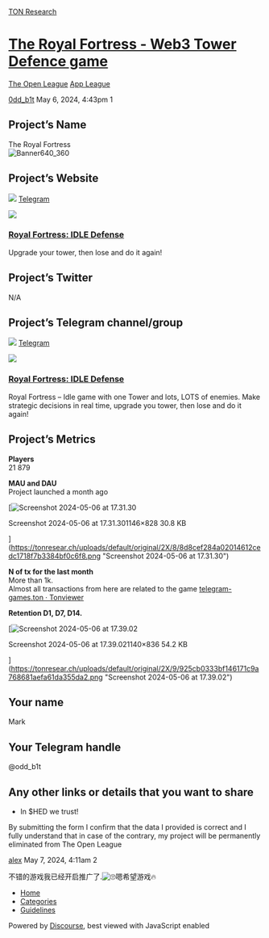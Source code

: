 [TON Research](/)

# [The Royal Fortress - Web3 Tower Defence game](/t/the-royal-fortress-web3-tower-defence-game/16306)

[The Open League](/c/the-open-league/app-leaderboard/58)  [App League](/c/the-open-league/app-leaderboard/58) 

    

[0dd\_b1t](https://tonresear.ch/u/0dd_b1t)   May 6, 2024, 4:43pm  1

## [](#projects-name-1)Project’s Name

The Royal Fortress  
![Banner640_360](https://tonresear.ch/uploads/default/original/2X/7/70030bbad407429300331b3c6a0068a34b83679a.png)

## [](#projects-website-2)Project’s Website

![](https://telegram.org/img/website_icon.svg?4) [Telegram](https://t.me/RoyalFortressBot)

![](https://tonresear.ch/uploads/default/original/2X/c/c67d19a3489b7c38ffb4d8e76bfc67087a2af45f.jpeg)

### [Royal Fortress: IDLE Defense](https://t.me/RoyalFortressBot)

Upgrade your tower, then lose and do it again!

## [](#projects-twitter-3)Project’s Twitter

N/A

## [](#projects-telegram-channelgroup-4)Project’s Telegram channel/group

![](https://telegram.org/img/website_icon.svg?4) [Telegram](https://t.me/RFortress)

![](https://tonresear.ch/uploads/default/original/2X/d/d57f56464a9b5ef97a03e9dfb4707a75c0533994.jpeg)

### [Royal Fortress: IDLE Defense](https://t.me/RFortress)

Royal Fortress – Idle game with one Tower and lots, LOTS of enemies. Make strategic decisions in real time, upgrade you tower, then lose and do it again!

## [](#projects-metrics-5)Project’s Metrics

**Players**  
21 879

**MAU and DAU**  
Project launched a month ago  

[![Screenshot 2024-05-06 at 17.31.30](https://tonresear.ch/uploads/default/optimized/2X/8/8d8cef284a02014612cedc1718f7b3384bf0c6f8_2_690x498.png)

Screenshot 2024-05-06 at 17.31.301146×828 30.8 KB

](https://tonresear.ch/uploads/default/original/2X/8/8d8cef284a02014612cedc1718f7b3384bf0c6f8.png "Screenshot 2024-05-06 at 17.31.30")

**N of tx for the last month**  
More than 1k.  
Almost all transactions from here are related to the game [telegram-games.ton · Tonviewer](https://tonviewer.com/telegram-games.ton)

**Retention D1, D7, D14.**  

[![Screenshot 2024-05-06 at 17.39.02](https://tonresear.ch/uploads/default/optimized/2X/9/925cb0333bf146171c9a768681aefa61da355da2_2_681x500.png)

Screenshot 2024-05-06 at 17.39.021140×836 54.2 KB

](https://tonresear.ch/uploads/default/original/2X/9/925cb0333bf146171c9a768681aefa61da355da2.png "Screenshot 2024-05-06 at 17.39.02")

## [](#your-name-6)Your name

Mark

## [](#your-telegram-handle-7)Your Telegram handle

@odd\_b1t

## [](#any-other-links-or-details-that-you-want-to-share-8)Any other links or details that you want to share

*   In $HED we trust!

By submitting the form I confirm that the data I provided is correct and I fully understand that in case of the contrary, my project will be permanently eliminated from The Open League

 

[alex](https://tonresear.ch/u/alex) May 7, 2024, 4:11am  2

不错的游戏我已经开启推广了.![:roll_eyes:](https://tonresear.ch/images/emoji/twitter/roll_eyes.png?v=12 ":roll_eyes:")嗯希望游戏:fire:

 

*   [Home](/)
*   [Categories](/categories)
*   [Guidelines](/guidelines)

Powered by [Discourse](https://www.discourse.org), best viewed with JavaScript enabled